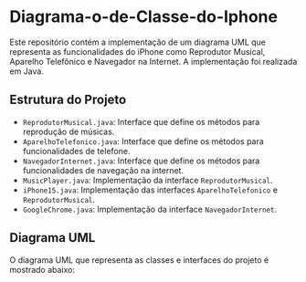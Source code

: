 # Diagrama-o-de-Classe-do-Iphone

Este repositório contém a implementação de um diagrama UML que representa as funcionalidades do iPhone como Reprodutor Musical, Aparelho Telefônico e Navegador na Internet. A implementação foi realizada em Java.

## Estrutura do Projeto

- `ReprodutorMusical.java`: Interface que define os métodos para reprodução de músicas.
- `AparelhoTelefonico.java`: Interface que define os métodos para funcionalidades de telefone.
- `NavegadorInternet.java`: Interface que define os métodos para funcionalidades de navegação na internet.
- `MusicPlayer.java`: Implementação da interface `ReprodutorMusical`.
- `iPhone15.java`: Implementação das interfaces `AparelhoTelefonico` e `ReprodutorMusical`.
- `GoogleChrome.java`: Implementação da interface `NavegadorInternet`.

## Diagrama UML

O diagrama UML que representa as classes e interfaces do projeto é mostrado abaixo:

